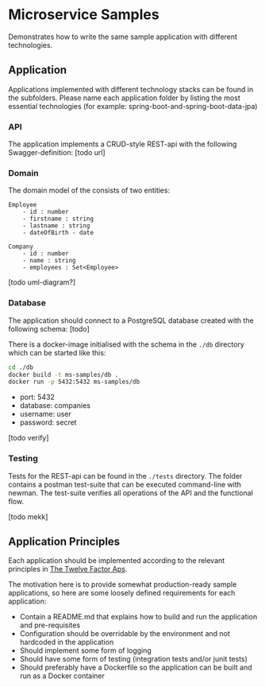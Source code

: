 # Microservice Samples
Demonstrates how to write the same sample application with different technologies.

## Application

Applications implemented with different technology stacks can be found in the subfolders. Please name each application folder by listing the most essential technologies (for example: spring-boot-and-spring-boot-data-jpa)

### API
The application implements a CRUD-style REST-api with the following Swagger-definition: [todo url]

### Domain
The domain model of the consists of two entities:

```
Employee
	- id : number
	- firstname : string
	- lastname : string
	- dateOfBirth - date

Company
	- id : number
	- name : string
	- employees : Set<Employee>
```

[todo uml-diagram?]

### Database
The application should connect to a PostgreSQL database created with the following schema: [todo]

There is a docker-image initialised with the schema in the `./db` directory which can be started like this:
```bash
cd ./db
docker build -t ms-samples/db .
docker run -p 5432:5432 ms-samples/db
```

- port: 5432
- database: companies
- username: user
- password: secret

[todo verify]

### Testing
Tests for the REST-api can be found in the `./tests` directory. The folder contains a postman test-suite that can be executed command-line with newman. The test-suite verifies all operations of the API and the functional flow. 

[todo mekk]

## Application Principles
Each application should be implemented according to the relevant principles in [The Twelve Factor Aps](https://12factor.net/). 

The motivation here is to provide somewhat production-ready sample applications, so here are some loosely defined requirements for each application:
- Contain a README.md that explains how to build and run the application and pre-requisites
- Configuration should be overridable by the environment and not  hardcoded in the application
- Should implement some form of logging
- Should have some form of testing (integration tests and/or junit tests)
- Should preferably have a Dockerfile so the application can be built and run as a Docker container
